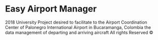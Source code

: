 # Easy Airport Manager
2018 University Project desired to facilitate to the Airport Coordination Center of Palonegro International Airport in Bucaramanga, Colombia the data management of departing and arriving aircraft
All rights Reserved ©
